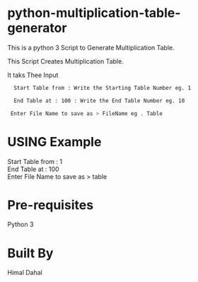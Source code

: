 # python-multiplication-table-generator
This is a python 3 Script to Generate Multiplication Table.

This Script Creates Multiplication Table.

It taks Thee Input
``` bash
  Start Table from : Write the Starting Table Number eg. 1
```

``` bash
  End Table at : 100 : Write the End Table Number eg. 10
```
``` bash           
 Enter File Name to save as > FileName eg . Table
```

# USING Example

Start Table from : 1<br>
End Table at : 100<br>
Enter File Name to save as > table

# Pre-requisites
Python 3

# Built By
 Himal Dahal
